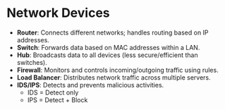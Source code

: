 # Network Devices
- **Router**: Connects different networks; handles routing based on IP addresses.
- **Switch**: Forwards data based on MAC addresses within a LAN.
- **Hub**: Broadcasts data to all devices (less secure/efficient than switches).
- **Firewall**: Monitors and controls incoming/outgoing traffic using rules.
- **Load Balancer**: Distributes network traffic across multiple servers.
- **IDS/IPS**: Detects and prevents malicious activities.
  - IDS = Detect only
  - IPS = Detect + Block